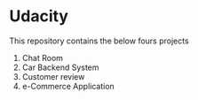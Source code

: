 # Udacity
This repository contains the below fours projects

1. Chat Room
2. Car Backend System
3. Customer review
4. e-Commerce Application

